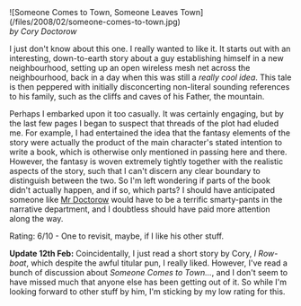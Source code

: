 <!--
.. title: Someone Comes to Town, Someone Leaves Town
.. slug: someone-comes-to-town-someone-leaves-town
.. date: 2008-02-08 01:01:37-06:00
.. tags: media,books,fiction,novel
.. link: 
.. description: 
.. type: text
-->

<span style="float: left">
![Someone Comes to Town, Someone Leaves Town](/files/2008/02/someone-comes-to-town.jpg)
</span>

*by Cory Doctorow*

I just don't know about this one. I really wanted to like it. It starts
out with an interesting, down-to-earth story about a guy establishing
himself in a new neighbourhood, setting up an open wireless mesh net
across the neighbourhood, back in a day when this was still a *really
cool idea*. This tale is then peppered with initially disconcerting non-literal
sounding references to his family, such as the cliffs and caves of his Father,
the mountain.

Perhaps I embarked upon it too casually. It was certainly engaging, but
by the last few pages I began to suspect that threads of the plot had
eluded me. For example, I had entertained the idea that the fantasy
elements of the story were actually the product of the main character's
stated intention to write a book, which is otherwise only mentioned in
passing here and there. However, the fantasy is woven extremely tightly
together with the realistic aspects of the story, such that I can't
discern any clear boundary to distinguish between the two. So I'm left
wondering if parts of the book didn't actually happen, and if so, which
parts? I should have anticipated someone like [Mr
Doctorow](http://craphound.com) would have to be a terrific smarty-pants
in the narrative department, and I doubtless should have paid more
attention along the way.

Rating: 6/10 - One to revisit, maybe, if I like his other stuff.

**Update 12th Feb:** Coincidentally, I just read a short story by Cory,
*I Row-boat*, which despite the awful titular pun, I really liked.
However, I've read a bunch of discussion about *Someone Comes to
Town...*, and I don't seem to have missed much that anyone else has been
getting out of it. So while I'm looking forward to other stuff by him,
I'm sticking by my low rating for this.

<br style="clear: both" />
